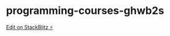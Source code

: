 # programming-courses-ghwb2s

[Edit on StackBlitz ⚡️](https://stackblitz.com/edit/programming-courses-ghwb2s)